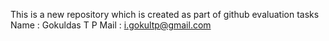 This is a new repository which is created as part of github evaluation tasks
Name : Gokuldas T P
Mail : i.gokultp@gmail.com
